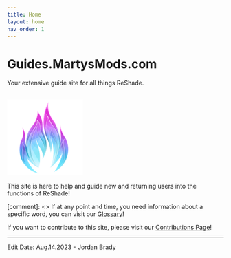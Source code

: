 ```yaml
---
title: Home
layout: home
nav_order: 1
---
```

# Guides.MartysMods.com
Your extensive guide site for all things ReShade.
<div>
<img style="max-width: 35%; display: block; padding-block: 1rem" src="./assets/mmlogo.png"/>
</div>
This site is here to help and guide new and returning users into the functions of ReShade!

[comment]: <> If at any point and time, you need information about a specific word, you can visit our [Glossary](./docs/glossary.html)!

If you want to contribute to this site, please visit our [Contributions Page](./docs/contribute.html)!

----------------

Edit Date: Aug.14.2023 - Jordan Brady
